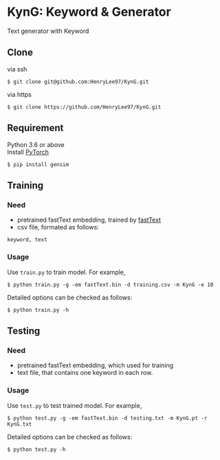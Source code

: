 # KynG: Keyword &amp; Generator
Text generator with Keyword

## Clone
via ssh
```
$ git clone git@github.com:HenryLee97/KynG.git
```
via https
```
$ git clone https://github.com/HenryLee97/KynG.git
```

## Requirement
Python 3.6 or above  
Install [PyTorch](https://pytorch.org)
```
$ pip install gensim
```

## Training

### Need
* pretrained fastText embedding, trained by [fastText](https://github.com/facebookresearch/fastText)
* csv file, formated as follows:
```
keyword, text
```

### Usage
Use ```train.py``` to train model. For example,
```
$ python train.py -g -em fastText.bin -d training.csv -m KynG -e 10
```
Detailed options can be checked as follows:
```
$ python train.py -h
```

## Testing

### Need
* pretrained fastText embedding, which used for training
* text file, that contains one keyword in each row.

### Usage
Use ```test.py``` to test trained model. For example,
```
$ python test.py -g -em fastText.bin -d testing.txt -m KynG.pt -r KynG.txt 
```
Detailed options can be checked as follows:
```
$ python test.py -h
```
